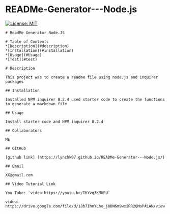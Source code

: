 # READMe-Generator---Node.js

 [![License: MIT](https://img.shields.io/badge/License-MIT-yellow.svg)](https://opensource.org/licenses/MIT)

    # ReadMe Generator Node.JS 

    # Table of Contents 
    *[Description](#description)
    *[Installation](#installation)
    *[Usage](#Usage)
    *[Test](#test)
    
    # Description 

    This project was to create a readme file using node.js and inquirer packages

    ## Installation 

    Installed NPM inquirer 8.2.4 used starter code to create the functions to generate a markdown file

    ## Usage 

    Install starter code and NPM inquirer 8.2.4 

    ## Collaborators 

    ME

    ## GitHub 

    [github link] (https://lynchk07.github.io/READMe-Generator---Node.js/)

    ## Email 

    XX@gmail.com

    ## Video Tutorial Link 
    
    You Tube: `video:https://youtu.be/IHYvg3KMUPU`
   `video: https://drive.google.com/file/d/18b7IhnYLho_j0DN6m9wxiRR2QMoPALAN/view`